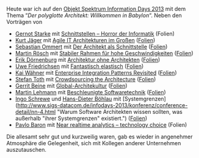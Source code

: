 
Heute war ich auf den [Objekt Spektrum Information Days 2013](http://www.sigs-datacom.de/infodays-2013/infodays-2013.html "Objekt Spektrum Information Days 2013") mit dem Thema “*Der polyglotte Architekt: Willkommen in Babylon*“. Neben den Vorträgen von

- [Gernot Starke](http://www.sigs-datacom.de/infodays-2013/konferenz/sprecher/gernot-starke.html "Gernot Starke") mit [Schnittstellen – Horror der Informatik](http://www.sigs-datacom.de/infodays-2013/konferenz/conference-detail/schnittstellen-horror-der-informatik.html "Schnittstellen - Horror der Informatik") (Folien)
- [Kurt Jäger](http://www.sigs-datacom.de/infodays-2013/konferenz/sprecher/kurt-jaeger.html "Kurt Jäger") mit [Agile IT Architekturen im Großen](http://www.sigs-datacom.de/infodays-2013/konferenz/conference-detail/agile-it-architekturen-im-grossen.html "Agile IT Architekturen im Großen") ([Folien](http://www.sigs.de/kongresse/infodays_2013/osid_20/K_Jaeger.pdf "Agile IT Architekturen im Großen"))
- [Sebastian Ommert](http://www.sigs-datacom.de/infodays-2013/konferenz/sprecher/sebastian-ommert.html "Sebastian Ommert") mit [Der Architekt als Schnittstelle](http://www.sigs-datacom.de/infodays-2013/konferenz/conference-detail/der-architekt-als-schnittstelle-die-bedeutsamkeit-von-soft-skills-fuer-softwarearchitekten-in-gr.html "Der Architekt als Schnittstelle – die Bedeutsamkeit von Soft Skills für Softwarearchitekten in großen IT Projekten") ([Folien](http://www.sigs.de/kongresse/infodays_2013/osid_20/S_Ommert.pdf "Der Architekt als Schnittstelle – die Bedeutsamkeit von Soft Skills für Softwarearchitekten in großen IT Projekten."))
- [Martin Rösch](http://www.sigs-datacom.de/infodays-2013/konferenz/sprecher/martin-roesch.html "Martin Rösch") mit [Stabiler Rahmen für hohe Geschwindigkeiten](http://www.sigs-datacom.de/infodays-2013/konferenz/conference-detail/software-architektur-stabiler-rahmen-fuer-hohe-geschwindigkeiten.html "Software-Architektur: Stabiler Rahmen für hohe Geschwindigkeiten") ([Folien](http://www.sigs.de/kongresse/infodays_2013/osid_20/M_Roesch.pdf "Software-Architektur: Stabiler Rahmen für hohe Geschwindigkeiten"))
- [Erik Dörnenburg](http://www.sigs-datacom.de/infodays-2013/konferenz/sprecher/erik-doernenburg.html "Erik Dörneburg") mit [Architektur ohne Architekten](http://www.sigs-datacom.de/infodays-2013/konferenz/conference-detail/architektur-ohne-architekten.html "Architektur ohne Architekten") ([Folien](http://www.sigs.de/kongresse/infodays_2013/osid_20/E_Doernenburg.pdf "Architektur ohne Architekten"))
- [Uwe Friedrichsen](http://www.sigs-datacom.de/infodays-2013/konferenz/sprecher/uwe-friedrichsen.html "Uwe Friedrichsen") mit [Fantastisch elastisch](http://www.sigs-datacom.de/infodays-2013/konferenz/conference-detail/nn-1.html "Fantastisch elastisch - wie baue ich eine elastische Anwendung?") ([Folien](http://www.sigs.de/kongresse/infodays_2013/osid_20/U_Friedrichsen.pdf "Fantastisch elastisch - wie baue ich eine elastische Anwendung?"))
- [Kai Wähner](http://www.sigs-datacom.de/infodays-2013/konferenz/sprecher/kai-waehner.html "Kai Wähner") mit [Enterprise Integration Patterns Revisited](http://www.sigs-datacom.de/infodays-2013/konferenz/conference-detail/enterprise-integration-patterns-revisited.html "Enterprise Integration Patterns Revisited") ([Folien](http://www.sigs.de/kongresse/infodays_2013/osid_20/K_Waehner.pdf "Enterprise Integration Patterns Revisited"))
- [Stefan Toth](http://www.sigs-datacom.de/infodays-2013/konferenz/sprecher/stefan-toth.html "Stefan Toth") mit [Crowdsourcing the Architecture](http://www.sigs-datacom.de/infodays-2013/konferenz/conference-detail/crowdsourcing-the-architecture-der-verteilte-architekt.html "Crowdsourcing the Architecture – Der verteilte Architekt") ([Folien](http://www.sigs.de/kongresse/infodays_2013/osid_20/S_Toth.pdf "Crowdsourcing the Architecture – Der verteilte Architekt"))
- [Gerrit Beine](http://www.sigs-datacom.de/infodays-2013/konferenz/sprecher/gerrit-beine.html "Gerrit Beine") mit [Global-Architekultur](http://www.sigs-datacom.de/infodays-2013/konferenz/conference-detail/global-architekultur-kulturelle-unterschiede-in-projekterfolg-transformieren.html "Global-Architekultur - Kulturelle Unterschiede in Projekterfolg transformieren") ([Folien](http://www.sigs.de/kongresse/infodays_2013/osid_20/G_Beine.pdf "Global-Architekultur - Kulturelle Unterschiede in Projekterfolg transformieren"))
- [Martin Lehmann](http://www.sigs-datacom.de/infodays-2013/konferenz/sprecher/martin-lehmann.html "Martin Lehmann") mit [Beschleunigte Softwaretechnik](http://www.sigs-datacom.de/infodays-2013/konferenz/conference-detail/beschleunigte-softwaretechnik-warum-sich-architekten-mit-effizienz-und-effektivitaet-beschaeftigen.html "Beschleunigte Softwaretechnik: Warum sich Architekten mit Effizienz und Effektivität beschäftigen müssen – und wie Best Practices dabei helfen.") ([Folien](http://www.sigs.de/kongresse/infodays_2013/osid_20/M_Lehmann.pdf "Beschleunigte Softwaretechnik: Warum sich Architekten mit Effizienz und Effektivität beschäftigen müssen – und wie Best Practices dabei helfen."))
- [Ingo Schrewe](http://www.sigs-datacom.de/infodays-2013/konferenz/sprecher/ingo-schrewe.html "Ingo Schrewe") und [Hans-Dieter Böhlau](http://www.sigs-datacom.de/infodays-2013/konferenz/sprecher/hans-dieter-boehlau.html "Hans-Dieter Böhlau") mit [Systemgrenzen](http://www.sigs-datacom.de/infodays-2013/konferenz/conference-detail/nn-4.html "Warum Software Architekten wissen sollten, was außerhalb "ihrer Systemgrenzen" existiert.") ([Folien](http://www.sigs.de/kongresse/infodays_2013/osid_20/Schrewe_Boehlau.pdf "Warum Software Architekten wissen sollten, was außerhalb "))
- [Pavlo Baron](http://www.sigs-datacom.de/infodays-2013/konferenz/sprecher/pavlo-baron.html "Pavlo Baron") mit [Near realtime analytics – technology choice](http://www.sigs-datacom.de/infodays-2013/konferenz/conference-detail/nn-2.html "Near realtime analytics - technology choice") (Folien)

Die allesamt sehr gut und kurzweilig waren, gab es wieder in angenehmer Atmosphäre die Gelegenheit, sich mit Kollegen anderer Unternehmen auszutauschen.


